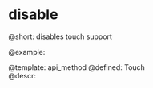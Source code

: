 disable
=============



@short:
	disables touch support



@example:


@template:	api_method
@defined:	Touch	
@descr:


